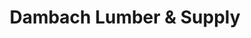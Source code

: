---
title: "Dambach Lumber & Supply"
url: /harmony/dambach-lumber-and-supply/
shop: doityourself
---